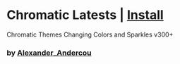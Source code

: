 # Chromatic Latests | [Install](https://raw.githubusercontent.com/InfiniteCraftCommunity/userscripts/master/userscripts/24sandualexandru/Chromatic_themes/index.user.js)

Chromatic Themes Changing Colors and Sparkles v300+

### by [Alexander_Andercou](https://github.com/24sanduAlexandru)
